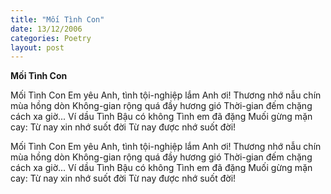 ```yaml
---
title: "Mối Tình Con"
date: 13/12/2006
categories: Poetry
layout: post
---
```


**Mối Tình Con**

Mối Tình Con
Em yêu Anh, tình tội-nghiệp lắm Anh ơi!
Thương nhớ nẫu chín mùa hồng dòn
Không-gian rộng quá đầy hương gió
Thời-gian đếm chặng cách xa giờ...
Ví dầu Tình Bậu có không
Tình em đã đặng
Muối gừng mặn cay:
Từ nay xin nhớ suốt đời
Từ nay được nhớ suốt đời!

Mối Tình Con
Em yêu Anh, tình tội-nghiệp lắm Anh ơi!
Thương nhớ nẫu chín mùa hồng dòn
Không-gian rộng quá đầy hương gió
Thời-gian đếm chặng cách xa giờ...
Ví dầu Tình Bậu có không
Tình em đã đặng
Muối gừng mặn cay:
Từ nay xin nhớ suốt đời
Từ nay được nhớ suốt đời!
